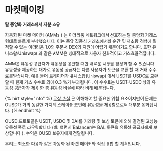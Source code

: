 # 마켓메이킹

**탈 중앙화 거래소에서 지분 소유**

자동화 된 마켓 메이커  \(AMMs \) 는 이더리움 네트워크에서 선호하는 탈 중앙화 거래소 형태로 빠르게 부상했습니다. 이는 중앙 집중식 거래소에서의 순간 및 저소량 경험에 필적할 수 있는 이더리움 1.0의 주문서 DEX의 지원이 어렵기 때문이기도 합니다. 또한 유니스왑\(Uniswap\) 과 같은 AMM은 상대적으로 사용자 친화적이고 가스효율적입니다.

AMM은 유동성 공급자가 유동성을 공급할 때만 새로운 시장을 활성화 할 수 있습니다. 유동성을 제공하는 대가로 유동성 공급자는 다른 사용자가 토큰을 교환 할 때 거래 수수료를받습니다. 예를 들어 트레이더가 유니스왑\(Uniswap\) 에서 USDT를 USDC로 교환 할 때 현재 가스 수수료 외에 0.3 %가 부과됩니다. 이 수수료는 USDT-USDC 쌍의 유동성 공급자가 제공 한 총 유동성 비율에 따라 비례 배분됩니다.

{% hint style="info" %}
[무상 손실](https://medium.com/@pintail/uniswap-a-good-deal-for-liquidity-providers-104c0b6816f2) 은 이해해야 할 중요한 위험 요소이지만이 문제는 OUSD가 거의 동일한 가치의 스테이블 코인에 유동성을 제공함으로써 대부분 완화됩니다.
{% endhint %}

OUSD 프로토콜은 USDT, USDC 및 DAI를 거래량 및 보상 토큰에 의해 결정된 고성능 유동성 풀로 라우팅합니다  \(예: 밸런서\(Balancer\)는 BAL 토큰을 유동성 공급자에게 보상합니다 \). 수익은 OUSD 보유자에게 전달됩니다.

우리는 최소한 다음과 같은 자동화 된 마켓 메이커와 직접 통합 할 계획입니다.


